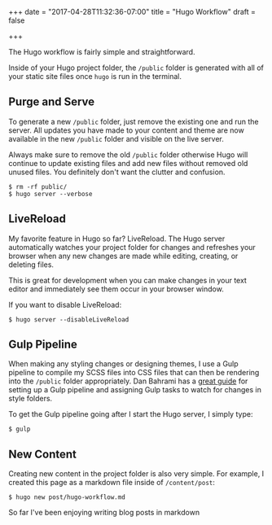+++
date = "2017-04-28T11:32:36-07:00"
title = "Hugo Workflow"
draft = false

+++

The Hugo workflow is fairly simple and straightforward.

Inside of your Hugo project folder, the `/public` folder is generated with all of your static site files once `hugo` is run in the terminal.

## Purge and Serve ##
To generate a new `/public` folder, just remove the existing one and run the server. All updates you have made to your content and theme are now available in the new `/public` folder and visible on the live server.

Always make sure to remove the old `/public` folder otherwise Hugo will continue to update existing files and add new files without removed old unused files. You definitely don't want the clutter and confusion.

```console
$ rm -rf public/
$ hugo server --verbose
```

## LiveReload ##
My favorite feature in Hugo so far? LiveReload. The Hugo server automatically watches your project folder for changes and refreshes your browser when any new changes are made while editing, creating, or deleting files.

This is great for development when you can make changes in your text editor and immediately see them occur in your browser window.

If you want to disable LiveReload:

```
$ hugo server --disableLiveReload
```

## Gulp Pipeline ##
When making any styling changes or designing themes, I use a Gulp pipeline to compile my SCSS files into CSS files that can then be rendering into the `/public` folder appropriately. Dan Bahrami has a [great guide](http://danbahrami.io/articles/building-a-production-website-with-hugo-and-gulp-js/) for setting up a Gulp pipeline and assigning Gulp tasks to watch for changes in style folders.

To get the Gulp pipeline going after I start the Hugo server, I simply type:

```console
$ gulp
```

## New Content ##
Creating new content in the project folder is also very simple. For example, I created this page as a markdown file inside of `/content/post`:

```console
$ hugo new post/hugo-workflow.md
```

So far I've been enjoying writing blog posts in markdown
